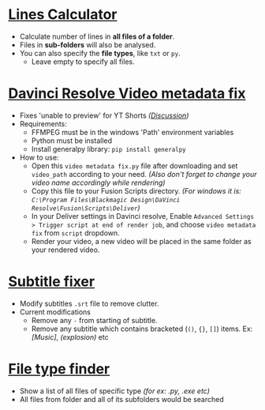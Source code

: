 # [Lines Calculator](/python-scripts/lines-calculator.py)
  - Calculate number of lines in **all files of a folder**.
  - Files in **sub-folders** will also be analysed.
  - You can also specify the **file types**, like `txt` or `py`.
    - Leave empty to specify all files.

# [Davinci Resolve Video metadata fix](/python-scripts/video-metadata-fix.py)
  - Fixes 'unable to preview' for YT Shorts _([Discussion](https://forum.blackmagicdesign.com/viewtopic.php?f=21&t=165402))_
  - Requirements:
    - FFMPEG must be in the windows 'Path' environment variables
    - Python must be installed
    - Install generalpy library: `pip install generalpy`
  - How to use:
    - Open this `video metadata fix.py` file after downloading and set `video_path` according to your need. _(Also don't forget to change your video name accordingly while rendering)_
    - Copy this file to your Fusion Scripts directory. _(For windows it is: `C:\Program Files\Blackmagic Design\DaVinci Resolve\Fusion\Scripts\Deliver`)_
    - In your Deliver settings in Davinci resolve, Enable `Advanced Settings > Trigger script at end of render job`, and choose `video metadata fix` from `script` dropdown.
    - Render your video, a new video will be placed in the same folder as your rendered video.

# [Subtitle fixer](/python-scripts/subtitle_fixer.py)
  - Modify subtitles `.srt` file to remove clutter.
  - Current modifications
    - Remove any `-` from starting of subtitle.
    - Remove any subtitle which contains bracketed (`()`, `{}`, `[]`) items. Ex: _[Music]_, _(explosion)_ etc

# [File type finder](/python-scripts/file_type_finder.py)
  - Show a list of all files of specific type *(for ex: .py, .exe etc)*
  - All files from folder and all of its subfolders would be searched
